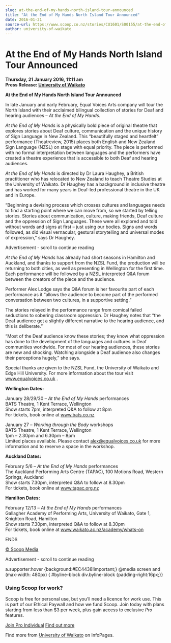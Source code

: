 ```yaml
---
slug: at-the-end-of-my-hands-north-island-tour-announced
title: "At the End of My Hands North Island Tour Announced"
date: 2016-01-21
source-url: https://www.scoop.co.nz/stories/CU1601/S00155/at-the-end-of-my-hands-north-island-tour-announced.htm
author: university-of-waikato
---
```

At the End of My Hands North Island Tour Announced
==================================================

**Thursday, 21 January 2016, 11:11 am**  
**Press Release: [University of Waikato](https://info.scoop.co.nz/University_of_Waikato)**

**At the End of My Hands North Island Tour Announced**

In late January and early February, Equal Voices Arts company will tour the North Island with their acclaimed bilingual collection of stories for Deaf and hearing audiences – _At the End of My Hands_.

_At the End of My Hands_ is a physically bold piece of original theatre that explores stories about Deaf culture, communication and the unique history of Sign Language in New Zealand. This “beautifully staged and heartfelt” performance (Theatreview, 2015) places both English and New Zealand Sign Language (NZSL) on stage with equal priority. The piece is performed with no formal interpretation between languages and the performers have created a theatre experience that is accessible to both Deaf and hearing audiences.

_At the End of My Hands_ is directed by Dr Laura Haughey, a British practitioner who has relocated to New Zealand to teach Theatre Studies at the University of Waikato. Dr Haughey has a background in inclusive theatre and has worked for many years in Deaf-led professional theatre in the UK and in Europe.

“Beginning a devising process which crosses cultures and languages needs to find a starting point where we can move from, so we started by telling stories. Stories about communication, culture, making friends, Deaf culture and the oppression of Sign Languages. These were all explored and told without words and signs at first – just using our bodies. Signs and words followed, as did visual vernacular, gestural storytelling and universal modes of expression,” says Dr Haughey.

Advertisement - scroll to continue reading





_At the End of My Hands_ has already had short seasons in Hamilton and Auckland, and thanks to support from the NZSL Fund, the production will be returning to both cities, as well as presenting in Wellington for the first time. Each performance will be followed by a NZSL interpreted Q&A forum between the creators of the piece and the audience.

Performer Alex Lodge says the Q&A forum is her favourite part of each performance as it “allows the audience to become part of the performed conversation between two cultures, in a supportive setting.”

The stories relayed in the performance range from comical failed seductions to sobering classroom oppression. Dr Haughey notes that “the Deaf audience get a slightly different narrative to the hearing audience, and this is deliberate.”

“Most of the Deaf audience know these stories; they know what oppression has done to the development of the languages and cultures in Deaf communities worldwide. For most of our hearing audiences, these stories are new and shocking. Watching alongside a Deaf audience also changes their perceptions hugely,” she says.

Special thanks are given to the NZSL Fund, the University of Waikato and Edge Hill University. For more information about the tour visit www.equalvoices.co.uk .

**Wellington Dates:**

January 28/29/30 – _At the End of My Hands_ performances  
BATS Theatre, 1 Kent Terrace, Wellington  
Show starts 7pm, interpreted Q&A to follow at 8pm  
For tickets, book online at www.bats.co.nz

January 27 – _Working through the Body_ workshops  
BATS Theatre, 1 Kent Terrace, Wellington  
1pm – 2.30pm and 6.30pm – 8pm  
Limited places available. Please contact alex@equalvoices.co.uk for more information and to reserve a space in the workshop.

**Auckland Dates:**

February 5/6 – _At the End of My Hands_ performances  
The Auckland Performing Arts Centre (TAPAC), 100 Motions Road, Western Springs, Auckland  
Show starts 7.30pm, interpreted Q&A to follow at 8.30pm  
For tickets, book online at www.tapac.org.nz

**Hamilton Dates:**

February 12/13 – _At the End of My Hands_ performances  
Gallagher Academy of Performing Arts, University of Waikato, Gate 1, Knighton Road, Hamilton  
Show starts 7.30pm, interpreted Q&A to follow at 8.30pm  
For tickets, book online at www.waikato.ac.nz/academy/whats-on

ENDS

[© Scoop Media](http://www.scoop.co.nz/about/terms.html)  

Advertisement - scroll to continue reading



a.supporter:hover {background:#EC4438!important;} @media screen and (max-width: 480px) { #byline-block div.byline-block {padding-right:16px;}}

### Using Scoop for work?

Scoop is free for personal use, but you’ll need a licence for work use. This is part of our Ethical Paywall and how we fund Scoop. Join today with plans starting from less than $3 per week, plus gain access to exclusive _Pro_ features.  
  
[Join Pro Individual](https://pro.scoop.co.nz/Individual/?from=ProIn24) [Find out more](https://pro.scoop.co.nz/using-scoop-for-work/?from=ProIn24)

Find more from [University of Waikato](https://info.scoop.co.nz/University_of_Waikato) on InfoPages.